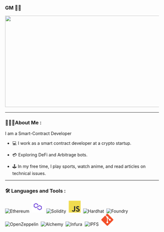 ### GM 👋🏻

<div align="center">
  <img src="https://media.giphy.com/media/ztpMY1t5VYWlO/giphy.gif" width="620" height="300"/>
</div>

---

### 👨🏻‍💻About Me :
I am a Smart-Contract Developer

- :computer: I work as a smart contract developer at a crypto startup.

- :credit_card: Exploring DeFi and Arbitrage bots.

- :joystick: In my free time, I play sports, watch anime, and read articles on technical issues.

---

### :hammer_and_wrench: Languages and Tools :
<div>
  <img src="https://cryptologos.cc/logos/ethereum-eth-logo.png" title="Ethereum" alt="Ethereum" width="40" height="40"/>&nbsp;
  <img src="https://github.com/devicons/devicon/blob/master/icons/polygon/polygon-original.svg" title="Polygon" alt="Polygon" width="40" height="40"/>&nbsp;
  <img src="https://download.logo.wine/logo/Solidity/Solidity-Logo.wine.png" title="Solidity" alt="Solidity" width="40" height="40"/>&nbsp;
  <img src="https://github.com/devicons/devicon/blob/master/icons/javascript/javascript-original.svg" title="JavaScript" alt="JavaScript" width="40" height="40"/>&nbsp;
  <img src="https://www.solodev.com/file/13466e21-dd2c-11ec-b9ad-0eaef3759f5f/Hardhat-Logo-Icon.png" title="Hardhat" alt="Hardhat" width="40" height="40"/>&nbsp;
  <img src="https://avatars.githubusercontent.com/u/99892494?s=200&v=4" title="Foundry" alt="Foundry" width="40" height="40"/>&nbsp;
  <img src="https://www.solodev.com/file/3d5e1296-e69b-11ec-b9ad-0eaef3759f5f/OpenZeppelin-Logo-Icon.png" title="OpenZeppelin" alt="OpenZeppelin" width="40" height="40"/>&nbsp;
  <img src="https://assets.website-files.com/6086f3afee58e6a9bb6c8053/63eaaa1951955d2e3352753d_alchemy-mark-david-philipson.png" title="Alchemy" alt="Alchemy" width="40" height="40"/>&nbsp;
  <img src="https://avatars.githubusercontent.com/u/20999355?s=200&v=4" title="Infura" alt="Infura" width="40" height="40"/>&nbsp;
  <img src="https://docs.ipfs.io/images/ipfs-logo.svg" title="IPFS" alt="IPFS" width="40" height="40"/>&nbsp;
  <img src="https://github.com/devicons/devicon/blob/master/icons/git/git-original.svg" title="Git" alt="Git" width="40" height="40"/>&nbsp;
</div>
